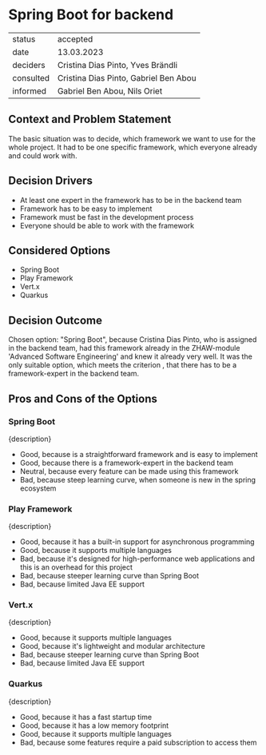 # Spring Boot for backend


|           |          |
|-----------|----------|
| status    | accepted |
| date      | 13.03.2023 |
| deciders  | Cristina Dias Pinto, Yves Brändli |
| consulted | Cristina Dias Pinto, Gabriel Ben Abou |
| informed  | Gabriel Ben Abou, Nils Oriet |

## Context and Problem Statement
The basic situation was to decide, which framework we want to use for the whole project. It had to be one specific framework, which everyone already
and could work with.

<!-- This is an optional element. Feel free to remove. -->
## Decision Drivers

* At least one expert in the framework has to be in the backend team
* Framework has to be easy to implement
* Framework must be fast in the development process
* Everyone should be able to work with the framework

## Considered Options

* Spring Boot
* Play Framework
* Vert.x
* Quarkus

## Decision Outcome

Chosen option: "Spring Boot", because Cristina Dias  Pinto, who is  assigned in the backend team, had this framework already in the ZHAW-module
'Advanced Software Engineering' and knew it already very well. It was the only suitable option, which meets the criterion , that there has to be a
framework-expert in the backend team.

<!-- This is an optional element. Feel free to remove. -->
## Pros and Cons of the Options

### Spring Boot

{description}

* Good, because is a straightforward framework and is easy to implement
* Good, because there is a framework-expert in the backend team
* Neutral, because every feature can be made using this framework
* Bad, because steep learning curve, when someone is new in the spring ecosystem

### Play Framework

{description}

* Good, because it has a built-in support for asynchronous programming
* Good, because it supports multiple languages
* Bad, because it's designed for high-performance web applications and this is an overhead for this project
* Bad, because steeper learning curve than Spring Boot
* Bad, because limited Java EE support

### Vert.x

{description}

* Good, because it supports multiple languages
* Good, because it's lightweight and modular architecture
* Bad, because steeper learning curve than Spring Boot
* Bad, because limited Java EE support

### Quarkus

{description}

* Good, because it has a fast startup time
* Good, because it has a low memory footprint
* Good, because it supports multiple languages
* Bad, because some features require a paid subscription to access them